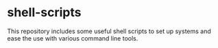 shell-scripts
=============

This repository includes some useful shell scripts to set up systems and
ease the use with various command line tools.
